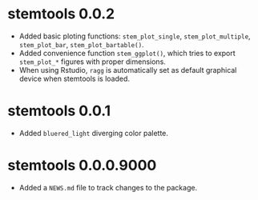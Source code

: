 # stemtools 0.0.2

* Added basic ploting functions: `stem_plot_single`, `stem_plot_multiple`, `stem_plot_bar`, `stem_plot_bartable()`.
* Added convenience function `stem_ggplot()`, which tries to export `stem_plot_*` figures with proper dimensions.
* When using Rstudio, `ragg` is automatically set as default graphical device when stemtools is loaded.

# stemtools 0.0.1

* Added `bluered_light` diverging color palette.

# stemtools 0.0.0.9000

* Added a `NEWS.md` file to track changes to the package.
